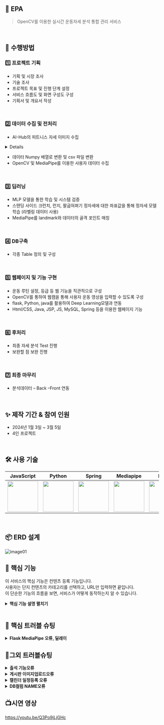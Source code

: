## 📝 EPA
> OpenCV를 이용한 실시간 운동자세 분석 통합 관리 서비스 


</br>

## 📌 수행방법

### 1️⃣  프로젝트 기획 

- 기획 및 시장 조사 
- 기술 조사
- 프로젝트 목표 및 진행 단계 설정
- 서비스 흐름도 및 화면 구성도 구성 
- 기획서 및 개요서 작성
</br>

### 2️⃣  데이터 수집 및 전처리 

- AI-Hub의 피트니스 자세 이미지 수집	
<details>
<div markdown="1">
	
  ![KakaoTalk_20240307_094019221](https://github.com/SMHRD-2021-KDT-BigData-19/dicogram/assets/151595284/f7743ae8-ff71-415e-b951-e67121a09c78)
   </div>
</details>

- 데이터 Numpy 배열로 변환 및 csv 파일 변환
- OpenCV 및 MediaPipe를 이용한 사용자 데이터 수집


 </br>
 
### 3️⃣  딥러닝

 - MLP 모델을 통한 학습 및 시스템 검증
 - 스탠딩 사이드 크런치, 런지, 팔굽혀펴기 정자세에 대한 좌표값을 통해 정자세 모델 학습
   (라벨링 데이터 사용)
 - MediaPipe를 landmark와 데이터의 골격 포인트 매칭
 </br>
 
### 4️⃣  DB구축

 - 각종 Table 정의 및 구성
   
</br>

### 5️⃣  웹페이지 및 기능 구현 

 - 운동 루틴 설정, 등급 등 웹 기능을 직관적으로 구성
 - OpenCV를 통하여 웹캠을 통해 사용자 운동 영상을 입력할 수 있도록 구성
 - flask, Python, java를 활용하여 Deep Learning모델과 연동
 - Html/CSS, Java, JSP, JS, MySQL, Spring 등을 이용한 웹페이지 기능
   
</br>

### 6️⃣  후처리 

- 최종 자세 분석 Test 진행
- 보완할 점 보완 진행
  
</br>

### 7️⃣  최종 마무리 

- 분석데이터 – Back –Front 연동


</br>

## ✨ 제작 기간 & 참여 인원
- 2024년 1월 3일 ~ 3월 5일
- 4인 프로젝트

</br>

## 🛠 사용 기술

| JavaScript | Python |  Spring  |  Mediapipe   | Falsk | OpenCV |
| :--------: | :--------: | :------: | :-----: | :-----: | :-----: |
|  <img src="https://github.com/n0hack/readme-template/assets/151595284/cba04890-eae7-4dce-8769-d4130c0b56cb.png" width="100" height="100"/> |    <img src="https://github.com/n0hack/readme-template/assets/151595284/76433d79-57d7-4626-b32b-8323d551ae1b" width="100" height="100"/>     | <img src="https://github.com/n0hack/readme-template/assets/151595284/72f17840-9db3-489d-b895-b62dcedf7149" width="100" height="100"/>| <img src="https://github.com/n0hack/readme-template/assets/151595284/54b5b452-7ff5-46a6-ab4b-cb02eed2c0fe" width="100" height="100"/> | <img src="https://github.com/n0hack/readme-template/assets/151595284/93032b6f-05f2-43e7-8544-58981c7f8dde" width="100" height="100"/> | <img src="https://github.com/SMHRD-2021-KDT-BigData-19/EPA/assets/151595284/86b2dd86-1459-4339-b674-67dd005cb3bb" width="100" height="100"/> |


</br>

## 📦 ERD 설계
![image01](https://github.com/SMHRD-2021-KDT-BigData-19/EPA/assets/151595284/14a664da-2943-437e-ac78-d707920a9368)


## 🔎 핵심 기능
이 서비스의 핵심 기능은 컨텐츠 등록 기능입니다.  
사용자는 단지 컨텐츠의 카테고리를 선택하고, URL만 입력하면 끝입니다.  
이 단순한 기능의 흐름을 보면, 서비스가 어떻게 동작하는지 알 수 있습니다.  

<details>
<summary><b>핵심 기능 설명 펼치기</b></summary>
<div markdown="1">

### ⭐  전체 흐름
![image](https://github.com/SMHRD-2021-KDT-BigData-19/EPA/assets/151595284/0ce162ac-6b75-4877-8e5d-1f5008a482b2)

### ⭐  유스케이스
![KakaoTalk_20240307_094045219](https://github.com/SMHRD-2021-KDT-BigData-19/dicogram/assets/151595284/51ab79ec-010d-44ec-b7dc-57e3506df3dc)




### 3️⃣



### 4️⃣ 



### 5️⃣ 

</div>
</details>

</br>

## 🌟 핵심 트러블 슈팅
<details>
  <summary><b>Flask MediaPipe 오류, 딜레이</b></summary>
<div markdown="1">

Spring의 web cam에서 이미지 형태로 flask로 전송을 하여 실시간 MediaPipe가 적용된 화면을 출력하고자 하였으나  MediaPipe가 적용되지 않는 현상이 발생하였고, MediaPipe가 적용된 이미지를 저장하여 출력한 결과 매우 심한 딜레이가 발생함
![flask 딜레이](https://github.com/SMHRD-2021-KDT-BigData-19/EPA/assets/151595343/6ec100cc-bfd3-457d-8363-895c8f3bd7b3)
=> 웹소켓을 통해 Web cam에서 이미지 데이터를 flask로 전송하여 flask에서 MediaPipe가 적용된 이미지 데이터를 바로 JSP 파일로 전송하여 딜레이를 줄일 수 있었음
<br>

</div>
</details>

## 📍그외 트러블슈팅

<details>
  <summary><b>출석 기능오류</b></summary>
<div markdown="1">

하루에 단 한번만 출석이 가능하게 구현하고자 하였으나
출석일수가 버튼을 누르면 계속 증가하거나 증가되지 않는 문제가 있었음 
![error](https://github.com/n0hack/readme-template/assets/151595284/0b448dfa-9a9d-4692-bcd9-d32deec22d24)
=> 회원가입 단계에서 등급 객체를 추가하여 회원가입 일자로 default 값을 지정, 출석 버튼 클릭 시 TEAR_TB에 LASTDATE를 갱신하여 이전 값과 비교해 날짜가 다른 경우에만 UPDATE 되도록 수정
<br>
![KakaoTalk_20240227_154531080](https://github.com/n0hack/readme-template/assets/151595284/d14a9197-b409-484a-b093-571b0594298b)
![tnwjd](https://github.com/n0hack/readme-template/assets/151595284/20dfff08-ae9a-4322-bbb3-84601e997425)
</div>
</details>

<details>
  <summary><b>게시판 이미지업로드오류</b></summary>
<div markdown="1">
게시판에 이미지를 업로드할 때, 이미지를 컨트롤러로 전송하기 위해 DTO를 사용했습니다. 이 DTO에는 파일 이름, 파일 경로 및 게시판 번호를 필드 생성자로 포함하여 전송했습니다. 그러나 이미지를 불러올 때 DB에서 문제가 발생했습니다.
<details>
<summary><b>기존 코드</b></summary>
<div markdown="1">

      @PostMapping("/boardInsert.do")
      public String boardInsert(Board vo, MultipartHttpServletRequest file) {
         
         // user_id, category, title, content DB에 업로드
         mapper.boardInsert(vo);
         
         
         int BD_NO = vo.getBD_NO();
         
         // 업로드한 이미지 파일을 서버에 저장 할 경로
         String uploadFolder = "C:\\image\\post\\" + BD_NO;
         
         // 이미지 파일 리스트에 저장
         List<MultipartFile> list = file.getFiles("file");
         
         // 이미지 파일 서버에 저장
         for(int i = 0; i<list.size(); i++) {
            String fileRealName = list.get(i).getOriginalFilename();
            
            
            // 폴더가 존재하지 않으면 생성
            File folder = new File(uploadFolder);
              if (!folder.exists()) {
                  folder.mkdirs();
              }
            
            File saveFile = new File(uploadFolder + "\\" + fileRealName);
            
            try {
               list.get(i).transferTo(saveFile);
            } catch (IllegalStateException e) {
               // TODO Auto-generated catch block
               e.printStackTrace();
            } catch (IOException e) {
               // TODO Auto-generated catch block
               e.printStackTrace();
            }
            
            // 게시물 이미지 DB에 저장
            // picture_id = i+1, post_id = post_id, folder = uploadFolder, file_name = fileRealName
            image Ivo = new image(fileRealName,BD_NO, uploadFolder);
            
            
            mapper.imageUp(Ivo);
            
         }
         return "redirect:/boardList.do";
      }
</div>
</details>
=> 이 문제는 필드 생성자에서 파일 번호를 함께 전송하지 않았기 때문에 발생한 것으로 확인되었습니다. 따라서 파일 번호를 함께 보내기 위해 별도의 DTO를 만들어 컨트롤러로 전송하는 방법으로 문제를 해결했습니다.
<details>
<summary><b>개선 코드</b></summary>
<div markdown="1">
	
	public imageList(int file_NO, String file, int bD_NO, String filePath) {
			super();
			this.file_NO = file_NO;
			this.file = file;
			BD_NO = bD_NO;
			this.filePath = filePath;
		}
</div>
</details>
</div>
</details>

<details>
  <summary><b>캘린더 일정등록 오류</b></summary>
<div markdown="1">
기존 Fullcalendar API를 사용하여 종료시간이 시작시간보다 작을 때 알림창을 표시하고, 그렇지 않은 경우에는 캘린더에 이벤트를 추가하도록 코드를 작성했습니다. 그러나 이렇게 해도 DB에 값이 전송되지 않는 오류가 발생했습니다. 
<details>
  <summary><b>기존 코드</b></summary>
<div markdown="1">
	
  	 select: function(arg) {
           // 모달을 표시
           $("#exampleModal").modal("show");
           var startDate = new Date(arg.start).toISOString().substring(0, 16);
           var endDate = new Date(arg.end).toISOString().substring(0, 16);
           $("#EX_ID").val('code1');
           $("#EXPL_ID").val('');
           $("#EX_SDATE").val(startDate);
           $("#EX_FDATE").val(endDate);
           $("#P_COLOR").val('pink'); // 기본 색상 설정

           
           // '추가' 버튼 클릭 이벤트 핸들러 설정
           $("#saveChanges").off("click").on("click", function() {
             var eventData = {
               title: $("#EXPL_ID").val(), // 사용자가 입력한 일정 이름
               start: $("#EX_SDATE").val(), // 사용자가 선택한 시작 시간
               end: $("#EX_FDATE").val(), // 사용자가 선택한 종료 시간
               color: $("#P_COLOR").val(), // 사용자가 선택한 배경색상
             };
             if (eventData.title && eventData.start && eventData.end) {
               if (eventData.start > eventData.end) {
                 alert("시작 시간이 종료 시간보다 늦을 수 없습니다.");
               } else {
	         title: $("#EXPL_ID").val(), 
                 start: $("#EX_SDATE").val(), 
                 end: $("#EX_FDATE").val(), 
                 color: $("#P_COLOR").val(),
                 calendar.addEvent(eventData);
               }
             } else {
	     	
               alert("비어있는 일정을 채워주세요.");
               return false;
             }
             
             
             $("#cancelButton").off("click").on("click", function() {
            	    $("#exampleModal").modal("hide"); // 모달을 숨깁니다.
            	});
              
           });
     
         },
</div>
</details>
=> 이를 해결하기 위해 else 블록에서 값을 추가하는 대신, 별도의 AJAX 요청을 추가하여 값을 받아왔습니다.
<details>
  <summary><b>개선 코드</b></summary>
<div markdown="1">
      
      $.ajax({
    	  url : "calendarRest",
    	  type : "post",
    	  success : function(data){
    		  
    		  console.log(data);
    		  
    		  for(let i = 0; i < data.length; i++){
    			  
    			  
    			  var dd = {
    		               title: data[i].expl_ID, // 사용자가 입력한 일정 이름
    		               url : "myScDelete.do?pl_BUNHO=" + data[i].pl_BUNHO,
    		               start: data[i].ex_SDATE, // 사용자가 선택한 시작 시간
    		               end: data[i].ex_FDATE, // 사용자가 선택한 종료 시간
    		               color: data[i].pn_COLOR, // 사용자가 선택한 배경색상
    		             };
    			  calendar.addEvent(dd);
    			 
    		  }
    		  
    	  }, error : function(){
    		  alert("error!");
    	  }
      });
</div>
</details>


</div>
</details>

<details>
  <summary><b>DB컬럼 NAME오류</b></summary>
<div markdown="1">
캘린더에 일정을 DB에 등록할 때 일정 이름, 일정 날짜, 운동 코드는 정상적으로 DB에 들어가지만, 일정색이 DB에 들어가지 않는 오류가 발생했습니다. 
	<br>
초기에는 일정색의 컬럼 이름을 P_NAME으로 설정했었으나, 이전에 알파벳이 두 번 들어가는 컬럼이 정상적으로 값이 들어갔다는 것을 확인하여, 컬럼 이름을 P_NAME을 PN_NAME으로 수정하였더니 문제가 해결되었습니다.
	
![스크린샷 2024-02-27 165811](https://github.com/SMHRD-2021-KDT-BigData-19/EPA/assets/151595284/30eb0bbd-8d29-4cc7-90be-d5c102699ac0)
</div>
</details>

## 📺시연 영상
https://youtu.be/Q3Po9jLjGHc

